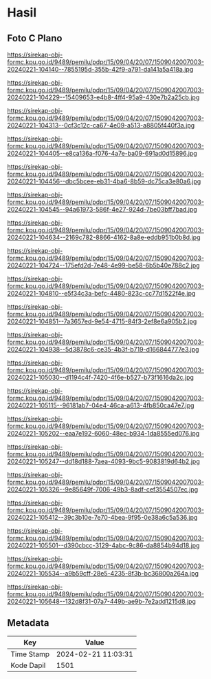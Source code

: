 # Hasil

## Foto C Plano

https://sirekap-obj-formc.kpu.go.id/9489/pemilu/pdpr/15/09/04/20/07/1509042007003-20240221-104140--7855195d-355b-42f9-a791-da141a5a418a.jpg

https://sirekap-obj-formc.kpu.go.id/9489/pemilu/pdpr/15/09/04/20/07/1509042007003-20240221-104229--15409653-e4b8-4ff4-95a9-430e7b2a25cb.jpg

https://sirekap-obj-formc.kpu.go.id/9489/pemilu/pdpr/15/09/04/20/07/1509042007003-20240221-104313--0cf3c12c-ca67-4e09-a513-a8805f440f3a.jpg

https://sirekap-obj-formc.kpu.go.id/9489/pemilu/pdpr/15/09/04/20/07/1509042007003-20240221-104405--e8ca136a-f076-4a7e-ba09-691ad0d15896.jpg

https://sirekap-obj-formc.kpu.go.id/9489/pemilu/pdpr/15/09/04/20/07/1509042007003-20240221-104456--dbc5bcee-eb31-4ba6-8b59-dc75ca3e80a6.jpg

https://sirekap-obj-formc.kpu.go.id/9489/pemilu/pdpr/15/09/04/20/07/1509042007003-20240221-104545--94a61973-586f-4e27-924d-7be03bff7bad.jpg

https://sirekap-obj-formc.kpu.go.id/9489/pemilu/pdpr/15/09/04/20/07/1509042007003-20240221-104634--2169c782-8866-4162-8a8e-eddb951b0b8d.jpg

https://sirekap-obj-formc.kpu.go.id/9489/pemilu/pdpr/15/09/04/20/07/1509042007003-20240221-104724--175efd2d-7e48-4e99-be58-6b5b40e788c2.jpg

https://sirekap-obj-formc.kpu.go.id/9489/pemilu/pdpr/15/09/04/20/07/1509042007003-20240221-104810--e5f34c3a-befc-4480-823c-cc77d1522f4e.jpg

https://sirekap-obj-formc.kpu.go.id/9489/pemilu/pdpr/15/09/04/20/07/1509042007003-20240221-104851--7a3657ed-9e54-4715-84f3-2ef8e6a905b2.jpg

https://sirekap-obj-formc.kpu.go.id/9489/pemilu/pdpr/15/09/04/20/07/1509042007003-20240221-104938--5d3878c6-ce35-4b3f-b719-d166844777e3.jpg

https://sirekap-obj-formc.kpu.go.id/9489/pemilu/pdpr/15/09/04/20/07/1509042007003-20240221-105030--d1194c4f-7420-4f6e-b527-b73f1616da2c.jpg

https://sirekap-obj-formc.kpu.go.id/9489/pemilu/pdpr/15/09/04/20/07/1509042007003-20240221-105115--96181ab7-04e4-46ca-a613-4fb850ca47e7.jpg

https://sirekap-obj-formc.kpu.go.id/9489/pemilu/pdpr/15/09/04/20/07/1509042007003-20240221-105202--eaa7e192-6060-48ec-b934-1da8555ed076.jpg

https://sirekap-obj-formc.kpu.go.id/9489/pemilu/pdpr/15/09/04/20/07/1509042007003-20240221-105247--dd18d188-7aea-4093-9bc5-9083819d64b2.jpg

https://sirekap-obj-formc.kpu.go.id/9489/pemilu/pdpr/15/09/04/20/07/1509042007003-20240221-105326--9e85649f-7006-49b3-8adf-cef3554507ec.jpg

https://sirekap-obj-formc.kpu.go.id/9489/pemilu/pdpr/15/09/04/20/07/1509042007003-20240221-105412--39c3b10e-7e70-4bea-9f95-0e38a6c5a536.jpg

https://sirekap-obj-formc.kpu.go.id/9489/pemilu/pdpr/15/09/04/20/07/1509042007003-20240221-105501--d390cbcc-3129-4abc-9c86-da8854b94d18.jpg

https://sirekap-obj-formc.kpu.go.id/9489/pemilu/pdpr/15/09/04/20/07/1509042007003-20240221-105534--a9b59cff-28e5-4235-8f3b-bc36800a264a.jpg

https://sirekap-obj-formc.kpu.go.id/9489/pemilu/pdpr/15/09/04/20/07/1509042007003-20240221-105648--132d8f31-07a7-449b-ae9b-7e2add1215d8.jpg


## Metadata

| Key        | Value               |
| ---------- | ------------------- |
| Time Stamp | 2024-02-21 11:03:31 |
| Kode Dapil | 1501                |




